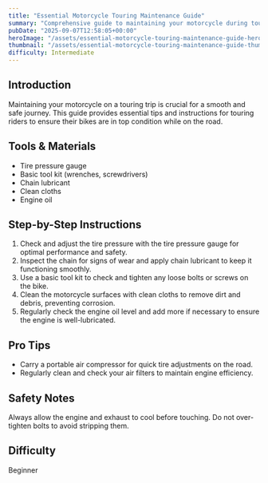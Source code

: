 ```yaml
---
title: "Essential Motorcycle Touring Maintenance Guide"
summary: "Comprehensive guide to maintaining your motorcycle during touring trips"
pubDate: "2025-09-07T12:58:05+00:00"
heroImage: "/assets/essential-motorcycle-touring-maintenance-guide-hero.jpg"
thumbnail: "/assets/essential-motorcycle-touring-maintenance-guide-thumb.jpg"
difficulty: Intermediate
---
```


<h2>Introduction</h2>
<p>Maintaining your motorcycle on a touring trip is crucial for a smooth and safe journey. This guide provides essential tips and instructions for touring riders to ensure their bikes are in top condition while on the road.</p>
<h2>Tools & Materials</h2>
<ul>
  <li>Tire pressure gauge</li>
  <li>Basic tool kit (wrenches, screwdrivers)</li>
  <li>Chain lubricant</li>
  <li>Clean cloths</li>
  <li>Engine oil</li>
</ul>
<h2>Step-by-Step Instructions</h2>
<ol>
  <li>Check and adjust the tire pressure with the tire pressure gauge for optimal performance and safety.</li>
  <li>Inspect the chain for signs of wear and apply chain lubricant to keep it functioning smoothly.</li>
  <li>Use a basic tool kit to check and tighten any loose bolts or screws on the bike.</li>
  <li>Clean the motorcycle surfaces with clean cloths to remove dirt and debris, preventing corrosion.</li>
  <li>Regularly check the engine oil level and add more if necessary to ensure the engine is well-lubricated.</li>
</ol>
<h2>Pro Tips</h2>
<ul>
  <li>Carry a portable air compressor for quick tire adjustments on the road.</li>
  <li>Regularly clean and check your air filters to maintain engine efficiency.</li>
</ul>
<h2>Safety Notes</h2>
<p>Always allow the engine and exhaust to cool before touching. Do not over-tighten bolts to avoid stripping them.</p>
<h2>Difficulty</h2>
<p>Beginner</p>